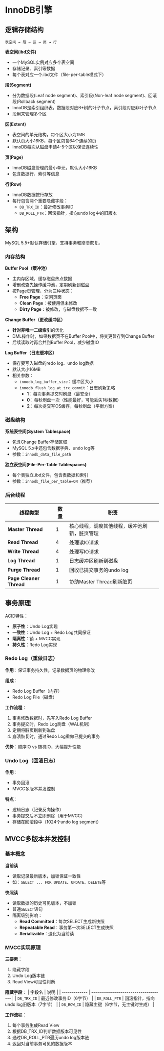 # InnoDB引擎

## 逻辑存储结构

```
表空间 → 段 → 区 → 页 → 行
```

**表空间(ibd文件)**
- 一个MySQL实例对应多个表空间
- 存储记录、索引等数据
- 每个表对应一个.ibd文件（file-per-table模式下）

**段(Segment)**
- 分为数据段(Leaf node segment)、索引段(Non-leaf node segment)、回滚段(Rollback segment)
- InnoDB是索引组织表，数据段对应B+树的叶子节点，索引段对应非叶子节点
- 段用来管理多个区

**区(Extent)**
- 表空间的单元结构，每个区大小为1MB
- 默认页大小16KB，每个区包含64个连续的页
- InnoDB每次从磁盘申请4-5个区以保证连续性

**页(Page)**
- InnoDB磁盘管理的最小单元，默认大小16KB
- 包含数据行、索引等信息

**行(Row)**
- InnoDB数据按行存放
- 每行包含两个重要隐藏字段：
  - `DB_TRX_ID`：最近修改事务ID
  - `DB_ROLL_PTR`：回滚指针，指向undo log中的旧版本

## 架构

MySQL 5.5+默认存储引擎，支持事务和崩溃恢复。

### 内存结构

**Buffer Pool（缓冲池）**
- 主内存区域，缓存磁盘热点数据
- 增删改查先操作缓冲池，定期刷新到磁盘
- 按Page页管理，分为三种状态：
  - **Free Page**：空闲页面
  - **Clean Page**：被使用但未修改
  - **Dirty Page**：被修改，与磁盘数据不一致

**Change Buffer（更改缓冲区）**
- **针对非唯一二级索引**的优化
- DML操作时，如果数据页不在Buffer Pool中，将变更暂存到Change Buffer
- 后续读取时再合并到Buffer Pool，减少磁盘IO

**Log Buffer（日志缓冲区）**
- 保存要写入磁盘的redo log、undo log数据
- 默认大小16MB
- 相关参数：
  - `innodb_log_buffer_size`：缓冲区大小
  - `innodb_flush_log_at_trx_commit`：日志刷新策略
    - **1**：每次事务提交时刷盘（最安全）
    - **0**：每秒刷盘一次（性能最好，可能丢失1秒数据）
    - **2**：每次提交写OS缓存，每秒刷盘（平衡方案）

### 磁盘结构

**系统表空间(System Tablespace)**
- 包含Change Buffer存储区域
- MySQL 5.x中还包含数据字典、undo log等
- 参数：`innodb_data_file_path`

**独立表空间(File-Per-Table Tablespaces)**
- 每个表独立.ibd文件，包含表数据和索引
- 参数：`innodb_file_per_table=ON`（推荐）

### 后台线程

| 线程类型                | 数量 | 职责                                         |
| ----------------------- | ---- | -------------------------------------------- |
| **Master Thread**       | 1    | 核心线程，调度其他线程，缓冲池刷新，脏页管理 |
| **Read Thread**         | 4    | 处理读IO请求                                 |
| **Write Thread**        | 4    | 处理写IO请求                                 |
| **Log Thread**          | 1    | 日志缓冲区刷新到磁盘                         |
| **Purge Thread**        | 1    | 回收已提交事务的undo log                     |
| **Page Cleaner Thread** | 1    | 协助Master Thread刷新脏页                    |

## 事务原理

ACID特性：
- **原子性**：Undo Log实现
- **一致性**：Undo Log + Redo Log共同保证
- **隔离性**：锁 + MVCC实现
- **持久性**：Redo Log实现

### Redo Log（重做日志）

**作用**：保证事务持久性，记录数据页的物理修改

**组成**：
- Redo Log Buffer（内存）
- Redo Log File（磁盘）

**工作流程**：
1. 事务修改数据时，先写入Redo Log Buffer
2. 事务提交时，Redo Log刷盘（WAL机制）
3. 定期将脏页刷新到磁盘
4. 崩溃恢复时，通过Redo Log重做已提交的事务

**优势**：顺序IO vs 随机IO，大幅提升性能

### Undo Log（回滚日志）

**作用**：
- 事务回滚
- MVCC多版本并发控制

**特点**：
- 逻辑日志（记录反向操作）
- 事务提交后不立即删除（用于MVCC）
- 存储在回滚段中（1024个undo log segment）

## MVCC多版本并发控制

### 基本概念

**当前读**
- 读取记录最新版本，加锁保证一致性
- 如：`SELECT ... FOR UPDATE`、`UPDATE`、`DELETE`等

**快照读**
- 读取数据的历史可见版本，不加锁
- 普通`SELECT`语句
- 隔离级别影响：
  - **Read Committed**：每次SELECT生成新快照
  - **Repeatable Read**：事务第一次SELECT生成快照
  - **Serializable**：退化为当前读

### MVCC实现原理

**三要素**：
1. 隐藏字段
2. Undo Log版本链
3. Read View可见性判断

**隐藏字段**：
| 字段名        | 说明                                  |
| ------------- | ------------------------------------- |
| `DB_TRX_ID`   | 最近修改事务ID（6字节）               |
| `DB_ROLL_PTR` | 回滚指针，指向undo log旧版本（7字节） |
| `DB_ROW_ID`   | 隐藏主键（6字节，无主键时生成）       |

**工作流程**：
1. 每个事务生成Read View
2. 根据DB_TRX_ID判断数据版本可见性
3. 通过DB_ROLL_PTR遍历undo log版本链
4. 返回对当前事务可见的数据版本

